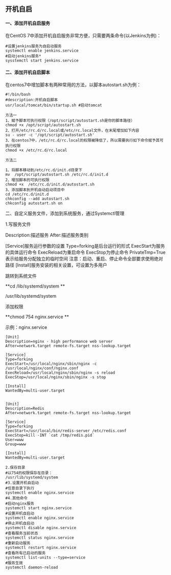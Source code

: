 ## 开机自启

#### 一、添加开机自启服务

在CentOS 7中添加开机自启服务非常方便，只需要两条命令(以Jenkins为例)：

```shell
#设置jenkins服务为自启动服务
systemctl enable jenkins.service 
#启动jenkins服务*
sysstemctl start jenkins.service 
```

#### 二、添加开机自启脚本

在centos7中增加脚本有两种常用的方法，以脚本autostart.sh为例：

```shell
#!/bin/bash
#description:开机自启脚本
usr/local/tomcat/bin/startup.sh #启动tomcat

方法一
1、赋予脚本可执行权限（/opt/script/autostart.sh是你的脚本路径）
chmod +x /opt/script/autostart.sh
2、打开/etc/rc.d/rc.local或/etc/rc.local文件，在末尾增加如下内容
su - user -c '/opt/script/autostart.sh'
3、在centos7中，/etc/rc.d/rc.local的权限被降低了，所以需要执行如下命令赋予其可执行权限
chmod +x /etc/rc.d/rc.local

方法二

1、将脚本移动到/etc/rc.d/init.d目录下
mv  /opt/script/autostart.sh /etc/rc.d/init.d
2、增加脚本的可执行权限
chmod +x  /etc/rc.d/init.d/autostart.sh
3、添加脚本到开机自动启动项目中
cd /etc/rc.d/init.d
chkconfig --add autostart.sh
chkconfig autostart.sh on
```

二、自定义服务文件，添加到系统服务，通过Systemctl管理

1.写服务文件

[Unit]: 服务的说明

Description:描述服务
After:描述服务类别

[Service]服务运行参数的设置
Type=forking是后台运行的形式
ExecStart为服务的具体运行命令
ExecReload为重启命令
ExecStop为停止命令
PrivateTmp=True表示给服务分配独立的临时空间
注意：启动、重启、停止命令全部要求使用绝对路径
[Install]服务安装的相关设置，可设置为多用户

跳转到系统文件

**cd /lib/systemd/system **

/usr/lib/systemd/system 

添加权限

**chmod 754 nginx.service **

示例：nginx.service

```shell
[Unit]
Description=nginx - high performance web server
After=network.target remote-fs.target nss-lookup.target

[Service]
Type=forking
ExecStart=/usr/local/nginx/sbin/nginx -c /usr/local/nginx/conf/nginx.conf
ExecReload=/usr/local/nginx/sbin/nginx -s reload
ExecStop=/usr/local/nginx/sbin/nginx -s stop

[Install]
WantedBy=multi-user.target


[Unit]
Description=Redis
After=network.target remote-fs.target nss-lookup.target

[Service]
Type=forking
ExecStart=/usr/local/bin/redis-server /etc/redis.conf
ExecStop=kill -INT `cat /tmp/redis.pid`
User=www
Group=www

[Install]
WantedBy=multi-user.target

2.保存目录
#以754的权限保存在目录：
/usr/lib/systemd/system 
#3.设置开机自启动
#任意目录下执行
systemctl enable nginx.service 
#4.其他命令
#启动nginx服务
systemctl start nginx.service
#设置开机自启动
systemctl enable nginx.service
#停止开机自启动
systemctl disable nginx.service
#查看服务当前状态
systemctl status nginx.service
#重新启动服务
systemctl restart nginx.service
#查看所有已启动的服务
systemctl list-units --type=service
#服务生效
systemctl daemon-reload
```



